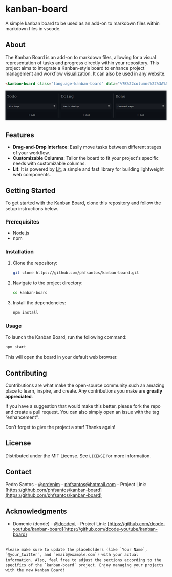 # kanban-board

A simple kanban board to be used as an add-on to markdown files within markdown files in vscode.

## About

The Kanban Board is an add-on to markdown files, allowing for a visual representation of tasks and progress directly within your repository. This project aims to integrate a Kanban-style board to enhance project management and workflow visualization. It can also be used in any website.

```html
<kanban-board class="language-kanban-board" data="%7B%22columns%22%3A%5B%7B%22id%22%3A%221%22%2C%22title%22%3A%22Todo%22%2C%22items%22%3A%5B%7B%22id%22%3A%2219767%22%2C%22content%22%3A%22Fix%20bugs%22%7D%5D%7D%2C%7B%22id%22%3A%222%22%2C%22title%22%3A%22Doing%22%2C%22items%22%3A%5B%7B%22id%22%3A%2216079%22%2C%22content%22%3A%22Basic%20design%22%7D%5D%7D%2C%7B%22id%22%3A%223%22%2C%22title%22%3A%22Done%22%2C%22items%22%3A%5B%7B%22id%22%3A%2225152%22%2C%22content%22%3A%22Created%20repo%22%7D%5D%7D%5D%7D"></kanban-board>
```

![](assets/20240611_051537_image.png)

## Features

- **Drag-and-Drop Interface**: Easily move tasks between different stages of your workflow.
- **Customizable Columns**: Tailor the board to fit your project's specific needs with customizable columns.
- **Lit**: It is powered by [Lit](https://www.npmjs.com/package/lit), a simple and fast library for building lightweight web components.

## Getting Started

To get started with the Kanban Board, clone this repository and follow the setup instructions below.

### Prerequisites

- Node.js
- npm

### Installation

1. Clone the repository:

   ```bash
   git clone https://github.com/phfsantos/kanban-board.git
   ```
2. Navigate to the project directory:

   ```bash
   cd kanban-board
   ```
3. Install the dependencies:

   ```bash
   npm install
   ```

### Usage

To launch the Kanban Board, run the following command:

```bash
npm start
```

This will open the board in your default web browser.

## Contributing

Contributions are what make the open-source community such an amazing place to learn, inspire, and create. Any contributions you make are **greatly appreciated**.

If you have a suggestion that would make this better, please fork the repo and create a pull request. You can also simply open an issue with the tag “enhancement”.

Don’t forget to give the project a star! Thanks again!

## License

Distributed under the MIT License. See `LICENSE` for more information.

## Contact

Pedro Santos - [@ordepim](https://twitter.com/ordepim) - phfsantos@hotmail.com - Project Link: [https://github.com/phfsantos/kanban-board](https://github.com/phfsantos/kanban-board)

## Acknowledgments

- Domenic (dcode) - [@dcodeyt](https://twitter.com/dcodeyt) - Project Link: [https://github.com/dcode-youtube/kanban-board](https://github.com/dcode-youtube/kanban-board)

```

Please make sure to update the placeholders (like `Your Name`, `@your_twitter`, and `email@example.com`) with your actual information. Also, feel free to adjust the sections according to the specifics of the `kanban-board` project. Enjoy managing your projects with the new Kanban Board!
```
